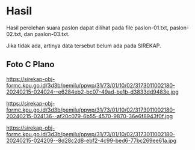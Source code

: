 # Hasil

Hasil perolehan suara paslon dapat dilihat pada file paslon-01.txt, paslon-02.txt, dan paslon-03.txt.

Jika tidak ada, artinya data tersebut belum ada pada SIREKAP.

## Foto C Plano

https://sirekap-obj-formc.kpu.go.id/3d3b/pemilu/ppwp/31/73/01/10/02/3173011002180-20240215-024024--e6284eb2-bc07-49ad-be1b-d3833dd9483e.jpg

https://sirekap-obj-formc.kpu.go.id/3d3b/pemilu/ppwp/31/73/01/10/02/3173011002180-20240215-024136--af20c079-6b55-4570-9870-36e6f8943f0f.jpg

https://sirekap-obj-formc.kpu.go.id/3d3b/pemilu/ppwp/31/73/01/10/02/3173011002180-20240215-024209--8d28c2d8-ebf2-4c99-bed6-77bc269ee61a.jpg
